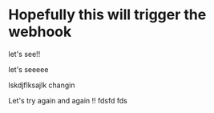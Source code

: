 # Hopefully this will trigger the webhook

let's see!!

let's seeeee

lskdjflksajlk changin

Let's try again
and again
!!
fdsfd
fds
